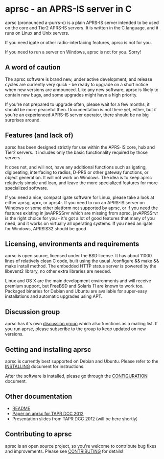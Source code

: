 
aprsc - an APRS-IS server in C
==============================

aprsc (pronounced a-purrs-c) is a plain APRS-IS server intended to be used
on the core and Tier2 APRS-IS servers.  It is written in the C language, and
it runs on Linux and Unix servers.

If you need igate or other radio-interfacing features, aprsc is not for you.

If you need to run a server on Windows, aprsc is not for you. Sorry!


A word of caution
--------------------

The aprsc software is brand new, under active development, and release
cycles are currently very quick - be ready to upgrade on a short notice when
new versions are announced.  Like any new software, aprsc is likely to
contain new bugs, and some upgrades might have a high priority.

If you're not prepared to upgrade often, please wait for a few months, it
should be more peaceful then.  Documentation is not there yet, either, but
if you're an experienced APRS-IS server operator, there should be no big
surprises around.


Features (and lack of)
-------------------------

aprsc has been designed strictly for use within the APRS-IS core, hub and
Tier2 servers.  It includes only the basic functionality required by those
servers.

It does not, and will not, have any additional functions such as igating,
digipeating, interfacing to radios, D-PRS or other gateway functions, or
object generation.  It will not work on Windows.  The idea is to keep aprsc
relatively simple and lean, and leave the more specialized features for more
specialized software.

If you need a nice, compact igate software for Linux, please take a look at
either aprsg, aprx, or aprs4r.  If you need to run an APRS-IS server on
Windows or some other platform not supported by aprsc, or if you need the
features existing in javAPRSSrvr which are missing from aprsc, javAPRSSrvr
is the right choice for you - it's got a lot of good features that many of
you need, and it works on virtually all operating systems.  If you need an
igate for Windows, APRSIS32 should be good.


Licensing, environments and requirements
-------------------------------------------

aprsc is open source, licensed under the BSD license. It has about 11000
lines of relatively clean C code, built using the usual ./configure && make
&& make install method.  The embedded HTTP status server is powered by the
libevent2 library, no other extra libraries are needed.

Linux and OS X are the main development environments and will receive
premium support, but FreeBSD and Solaris 11 are known to work too.  Packaged
binaries for Debian and Ubuntu are available for super-easy installations
and automatic upgrades using APT.


Discussion group
-------------------

aprsc has it's own [discussion group][aprsc-group] which also functions as
a mailing list. If you run aprsc, please subscribe to the group to keep
updated on new versions.

[aprsc-group]: https://groups.google.com/forum/#!forum/aprsc


Getting and installing aprsc
-------------------------------

aprsc is currently best supported on Debian and Ubuntu.
Please refer to the [INSTALLING](INSTALLING.html) document
for instructions.

After the software is installed, please go through the
[CONFIGURATION](CONFIGURATION.html) document.


Other documentation
----------------------

* [README](README.html) 
* [Paper on aprsc for TAPR DCC 2012](dcc-2012-aprsc.pdf)
* Presentation slides from TAPR DCC 2012 (will be here shortly)


Contributing to aprsc
------------------------

aprsc is an open source project, so you're welcome to contribute bug fixes
and improvements.  Please see [CONTRIBUTING](CONTRIBUTING.html) for details!


